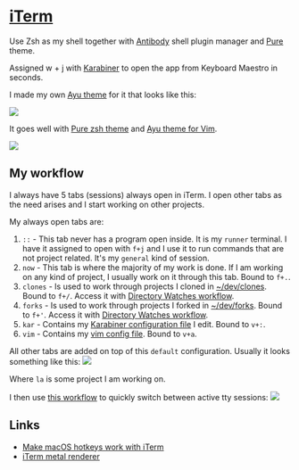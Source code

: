 # [iTerm](https://www.iterm2.com/)
Use Zsh as my shell together with [Antibody](https://github.com/getantibody/antibody) shell plugin manager and [Pure](https://github.com/sindresorhus/pure) theme.

Assigned w + j with [Karabiner](karabiner/karabiner.md) to open the app from Keyboard Maestro in seconds.

I made my own [Ayu theme](https://github.com/nikitavoloboev/my-mac-os/tree/master/iterm#readme) for it that looks like this:

![](https://i.imgur.com/zHUb7nT.png)

It goes well with [Pure zsh theme](https://github.com/sindresorhus/pure) and [Ayu theme for Vim](https://github.com/ayu-theme/ayu-vim).

![](https://i.imgur.com/m6CK29L.png)

## My workflow
I always have 5 tabs (sessions) always open in iTerm. I open other tabs as the need arises and I start working on other projects.

My always open tabs are:
1. `::` - This tab never has a program open inside. It is my `runner` terminal. I have it assigned to open with `f+j` and I use it to run commands that are not project related. It's my `general` kind of session.
2. `now` - This tab is where the majority of my work is done. If I am working on any kind of project, I usually work on it through this tab. Bound to `f+.`.
3. `clones` - Is used to work through projects I cloned in [~/dev/clones](../../unix/my-file-system.md). Bound to `f+/`. Access it with [Directory Watches workflow](https://github.com/nikitavoloboev/small-workflows/blob/master/augmentations/Directory%20watches.alfredworkflow?raw=true).
4. `forks` - Is used to work through projects I forked in [~/dev/forks](../../unix/my-file-system.md). Bound to `f+'`. Access it with [Directory Watches workflow](https://github.com/nikitavoloboev/small-workflows/blob/master/augmentations/Directory%20watches.alfredworkflow?raw=true).
5. `kar` - Contains my [Karabiner configuration file](https://github.com/nikitavoloboev/dotfiles/blob/master/karabiner/private.xml) I edit. Bound to `v+:`.
6. `vim` - Contains my [vim config file](https://github.com/nikitavoloboev/dotfiles/blob/master/nvim/init.vim). Bound to `v+a`.

All other tabs are added on top of this `default` configuration. Usually it looks something like this:
![](https://i.imgur.com/61lPho1.png)

Where `la` is some project I am working on.

I then use [this workflow](https://github.com/isometry/alfred-tty) to quickly switch between active tty sessions:
![](https://i.imgur.com/tMuolen.png)

## Links
- [Make macOS hotkeys work with iTerm](https://stackoverflow.com/questions/6205157/iterm-2-how-to-set-keyboard-shortcuts-to-jump-to-beginning-end-of-line/29403520#29403520)
- [iTerm metal renderer](https://gitlab.com/gnachman/iterm2/wikis/Metal-Renderer)